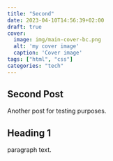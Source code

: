 ```yaml
---
title: "Second"
date: 2023-04-10T14:56:39+02:00
draft: true
cover:
  image: img/main-cover-bc.png
  alt: 'my cover image'
  caption: 'Cover image'
tags: ["html", "css"]
categories: "tech"
---
```


## Second Post

Another post for testing purposes.

## Heading 1

paragraph text.
